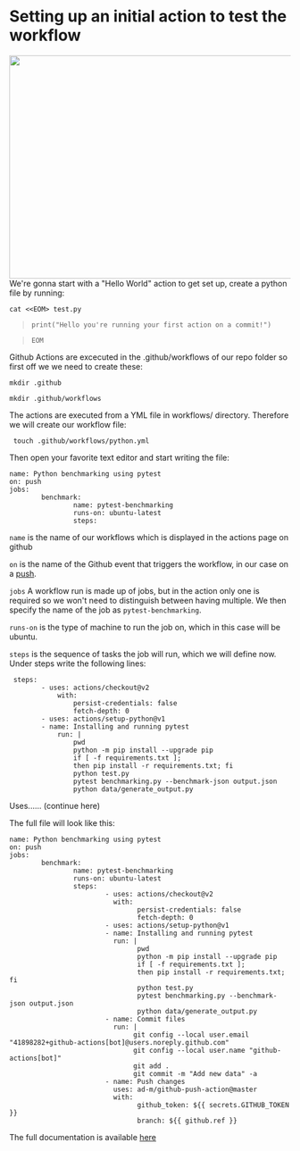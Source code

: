 # Setting up an initial action to test the workflow
<img src="https://github.com/jhammarstedt/katacoda-scenarios/blob/main/ghactionDemo/images/tut_part1.PNG?raw=true" width="600" height="400" />
We're gonna start with a "Hello World" action to get set up, create a python file by running:

`cat <<EOM> test.py`

> `print("Hello you're running your first action on a commit!")`
 
>`EOM`

Github Actions are excecuted in the .github/workflows of our repo folder so first off we we need to create these:

`mkdir .github`

`mkdir .github/workflows`

The actions are executed from a YML file in workflows/ directory. Therefore we will create our workflow file:

``` touch .github/workflows/python.yml```

Then open your favorite text editor and start writing the file:
```
name: Python benchmarking using pytest
on: push
jobs:
        benchmark:
                name: pytest-benchmarking
                runs-on: ubuntu-latest
                steps:
```
`name` is the name of our workflows which is displayed in the actions page on github

`on` is the name of the Github event that triggers the workflow, in our case on a <ins>push</ins>.

`jobs` A workflow run is made up of jobs, but in the action only one is required so we won't need to distinguish between having multiple. We then specify the name of the job as `pytest-benchmarking`. 

`runs-on` is the type of machine to run the job on, which in this case will be ubuntu.

`steps` is the sequence of tasks the job will run, which we will define now. Under steps write the following lines:

```
 steps:
        - uses: actions/checkout@v2
            with:
                persist-credentials: false
                fetch-depth: 0 
        - uses: actions/setup-python@v1
        - name: Installing and running pytest
            run: |
                pwd
                python -m pip install --upgrade pip
                if [ -f requirements.txt ]; 
                then pip install -r requirements.txt; fi
                python test.py
                pytest benchmarking.py --benchmark-json output.json
                python data/generate_output.py

```
Uses...... (continue here)


The full file will look like this:
```   
name: Python benchmarking using pytest
on: push
jobs:
        benchmark:
                name: pytest-benchmarking
                runs-on: ubuntu-latest
                steps:
                        - uses: actions/checkout@v2
                          with:
                                persist-credentials: false
                                fetch-depth: 0 
                        - uses: actions/setup-python@v1
                        - name: Installing and running pytest
                          run: |
                                pwd
                                python -m pip install --upgrade pip
                                if [ -f requirements.txt ]; 
                                then pip install -r requirements.txt; fi
                                python test.py
                                pytest benchmarking.py --benchmark-json output.json
                                python data/generate_output.py
                        - name: Commit files
                          run: |
                               git config --local user.email "41898282+github-actions[bot]@users.noreply.github.com"
                               git config --local user.name "github-actions[bot]"
                               git add .
                               git commit -m "Add new data" -a
                        - name: Push changes
                          uses: ad-m/github-push-action@master
                          with:
                                github_token: ${{ secrets.GITHUB_TOKEN }}
                                branch: ${{ github.ref }} 
```

The full documentation is available [here](https://docs.github.com/en/actions/reference/workflow-syntax-for-github-actions)